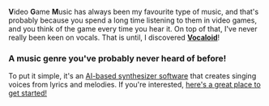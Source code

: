 **V**ideo **G**ame **M**usic has always been my favourite type of music, and that's probably because you spend a long time listening to them in video games, and you think of the game every time you hear it. On top of that, I've never really been keen on vocals. That is until, I discovered [**Vocaloid**](https://vocadb.net/)!
### A music genre you've probably never heard of before!
To put it simple, it's an [AI-based synthesizer software](https://en.wikipedia.org/wiki/Vocaloid) that creates singing voices from lyrics and melodies.
If you're interested, [here's a great place to get started!](https://vocadb.net/Tag)
